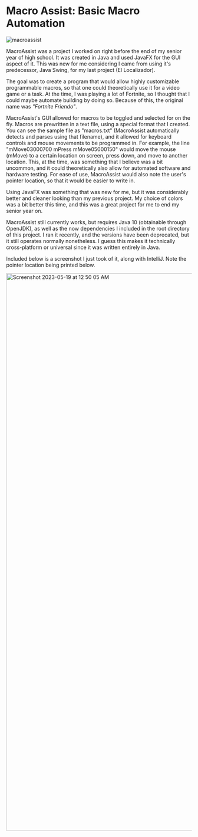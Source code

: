 # Macro Assist: Basic Macro Automation

![macroassist](https://github.com/dylan-sh/macro-assist/assets/50163127/29f44c20-d5e0-45db-ac67-84f9d8819c46)

MacroAssist was a project I worked on right before the end of my senior year of high school. It was created in Java and used JavaFX for the GUI aspect of it. This was new for me considering I came from using it's predecessor, Java Swing, for my last project (El Localizador).

The goal was to create a program that would allow highly customizable programmable macros, so that one could theoretically use it for a video game or a task. At the time, I was playing a lot of Fortnite, so I thought that I could maybe automate building by doing so. Because of this, the original name was *"Fortnite Friendo"*.

MacroAssist's GUI allowed for macros to be toggled and selected for on the fly. Macros are prewritten in a text file, using a special format that I created. You can see the sample file as "macros.txt" (MacroAssist automatically detects and parses using that filename), and it allowed for keyboard controls and mouse movements to be programmed in. For example, the line "mMove03000700	mPress	mMove05000150" would move the mouse (mMove) to a certain location on screen, press down, and move to another location. This, at the time, was something that I believe was a bit uncommon, and it could theoretically also allow for automated software and hardware testing. For ease of use, MacroAssist would also note the user's pointer location, so that it would be easier to write in.

Using JavaFX was something that was new for me, but it was considerably better and cleaner looking than my previous project. My choice of colors was a bit better this time, and this was a great project for me to end my senior year on.

MacroAssist still currently works, but requires Java 10 (obtainable through OpenJDK), as well as the now dependencies I included in the root directory of this project. I ran it recently, and the versions have been deprecated, but it still operates normally nonetheless. I guess this makes it technically cross-platform or universal since it was written entirely in Java.

Included below is a screenshot I just took of it, along with IntelliJ. Note the pointer location being printed below.

<img width="1512" alt="Screenshot 2023-05-19 at 12 50 05 AM" src="https://github.com/dylan-sh/macro-assist/assets/50163127/607f9931-4e7e-41a0-8be6-2dfba5cc64e6">
